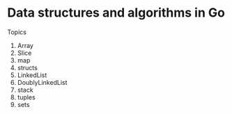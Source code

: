 # Data structures and algorithms in Go

Topics
<ol>
<li>Array</li>
<li>Slice</li>
<li>map</li>
<li>structs</li>
<li>LinkedList</li>
<li>DoublyLinkedList</li>
<li>stack</li> 
<li>tuples</li> 
<li>sets</li> 
</ol>